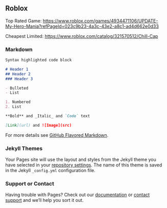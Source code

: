 ## Roblox

Top Rated Game: https://www.roblox.com/games/4934471106/UPDATE-My-Hero-Mania?refPageId=023c9b23-4a3c-43e2-a8c1-ad4d662e0d33

Cheapest Limited: https://www.roblox.com/catalog/321570512/Chill-Cap

### Markdown



```markdown
Syntax highlighted code block

# Header 1
## Header 2
### Header 3

- Bulleted
- List

1. Numbered
2. List

**Bold** and _Italic_ and `Code` text

[Link](url) and ![Image](src)
```

For more details see [GitHub Flavored Markdown](https://guides.github.com/features/mastering-markdown/).

### Jekyll Themes

Your Pages site will use the layout and styles from the Jekyll theme you have selected in your [repository settings](https://github.com/aavainio/aavainio.github.io/settings). The name of this theme is saved in the Jekyll `_config.yml` configuration file.

### Support or Contact

Having trouble with Pages? Check out our [documentation](https://docs.github.com/categories/github-pages-basics/) or [contact support](https://support.github.com/contact) and we’ll help you sort it out.
